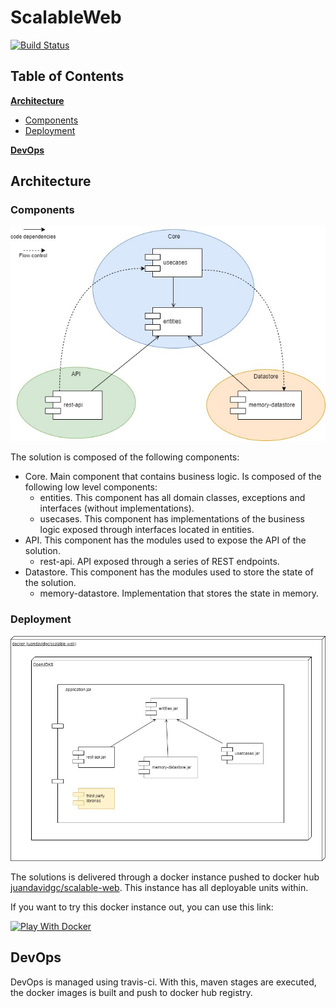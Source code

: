 # ScalableWeb

[![Build Status](https://travis-ci.com/juandavidgc/ScalableWeb.svg?branch=master)](https://travis-ci.com/juandavidgc/ScalableWeb)

## Table of Contents

**[Architecture](#Architecture)**
  * [Components](#Components)
  * [Deployment](#Deployment)

**[DevOps](#DevOps)**

## Architecture

### Components
![Components](docs/components.jpg)

The solution is composed of the following components:
 * Core. Main component that contains business logic. Is composed of the following low level components:
    * entities. This component has all domain classes, exceptions and interfaces (without implementations).
    * usecases. This component has implementations of the business logic exposed through interfaces located in entities.
 * API. This component has the modules used to expose the API of the solution.
    * rest-api. API exposed through a series of REST endpoints.
 * Datastore. This component has the modules used to store the state of the solution.
    * memory-datastore. Implementation that stores the state in memory.

### Deployment
![Deployment](docs/deployment.jpg)

The solutions is delivered through a docker instance pushed to docker hub [juandavidgc/scalable-web](https://hub.docker.com/repository/docker/juandavidgc/scalable-web).
This instance has all deployable units within.

If you want to try this docker instance out, you can use this link:

[![Play With Docker](https://github.com/play-with-docker/stacks/raw/cff22438cb4195ace27f9b15784bbb497047afa7/assets/images/button.png)](https://labs.play-with-docker.com/?stack=https://raw.githubusercontent.com/juandavidgc/ScalableWeb/master/stack.yml)

## DevOps
DevOps is managed using travis-ci. With this, maven stages are executed, the docker images is built and push to
docker hub registry.